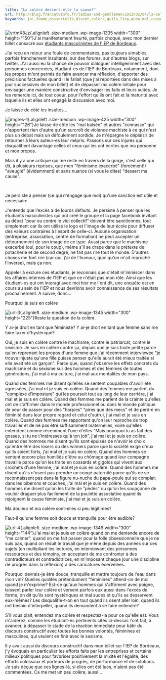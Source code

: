 ```yaml
---
title: "La colère dessert-elle la cause?"
url: http://blog.francetvinfo.fr/ladies-and-gentlemen/2013/02/04/la-colere-dessert-elle-la-cause.html
keywords: jai,femme,dessertelle,disent,colère,quils,liep,quon,mal,cause,hommes,femmes
---
```

![vrtmX8Jz](https://blog.francetvinfo.fr/ladies-and-gentlemen/wp-content/plugins/ftvi-lazy-load/img/grey.gif){.alignleft .size-medium .wp-image-1335 width="300" height="150"}J\'ai manifestement heurté, parfois choqué, avec mon dernier billet consacré aux [étudiants masculinistes de l\'IEP de Bordeaux](https://blog.francetvinfo.fr/ladies-and-gentlemen/2013/02/03/les-etudiants-masculinistes-de-liep-de-bordeaux-meritent-lexclusion.html).

J\'ai reçu en retour une foule de commentaires, pas toujours aimables, parfois franchement insultants, sur des forums, sur d\'autres blogs, sur twitter. J\'ai aussi eu la chance de pouvoir dialoguer intelligemment avec des personnes concernées, étudiant-es de l\'IEP de Bordeaux, notamment, dont les propos m\'ont permis de faire avancer ma réflexion, d\'apporter des précisions factuelles quand il le fallait (que j\'ai reportées dans des mises à jour successives de mon billet) et de dépasser ma colère initiale pour envisager une manière constructive d\'envisager les faits et leurs suites. Je les remercie ici, de tout coeur, pour l\'effort qu\'ils ont fait et la maturité avec laquelle ils et elles ont engagé la discussion avec moi.

Je laisse de côté les insultes\...

![imgres-1](https://blog.francetvinfo.fr/ladies-and-gentlemen/wp-content/plugins/ftvi-lazy-load/img/grey.gif){.alignleft .size-medium .wp-image-425 width="300" height="126"}Je laisse de côté les \"mal baisée\" et autres \"connasse\" qui n\'apportent rien d\'autre qu\'un surcroît de violence machiste à ce qui n\'est plus un débat mais un défoulement sordide. Je m\'épargne le déplaisir de retourner à leurs auteur-es leur mépris. Passons sur ces injures qui disqualifient davantage celles et ceux qui les ont écrites que ma personne et mon propos.

Mais il y a une critique qui me reste en travers de la gorge, c\'est celle qui dit, à plusieurs reprises, que mon \"féminisme exacerbé\" (forcément!) \"aveuglé\" (évidemment) et sans nuance (si vous le dites) \"dessert ma cause\".

 

Je persiste à penser (ce qui n\'engage que moi) qu\'une sanction est utile et nécessaire

J\'entends que l\'excès a de lourds défauts. Je persiste à penser que les étudiants masculinistes qui ont créé le groupe et la page facebook invitant au débat \"pour ou contre le viol collectif\" doivent être sanctionnés, tout simplement car ils ont utilisé le logo et l\'image de leur école pour diffuser des valeurs contraires à l\'esprit de celle-ci. Aucune organisation (entreprise, association, centre de formation) ne peut accepter un détournement de son image de ce type. Aussi parce que le machisme exacerbé (oui, pour le coup), même s\'il se drape dans le prétexte de potacherie et de second degré, ne fait pas rire tout le monde. D\'autres choses me font rire (car oui, j\'ai de l\'humour, quoi qu\'on m\'ait reproché l\'inverse), mais ça non.

Appeler à exclure ces étudiants, je reconnais que c\'était m\'immiscer dans les affaires internes de l\'IEP et que ce n\'était pas mon rôle. Ainsi que les étudiant-es qui ont interagi avec moi hier me l\'ont dit, une enquête est en cours au sein de l\'IEP et nous devrions avoir connaissance de ses résultats prochainement. A suivre, donc\...

Pourquoi je suis en colère

![url-3](https://blog.francetvinfo.fr/ladies-and-gentlemen/wp-content/plugins/ftvi-lazy-load/img/grey.gif){.alignleft .size-medium .wp-image-1345 width="300" height="225"}Reste la question de la colère.

Y ai-je droit en tant que féministe? Y ai-je droit en tant que femme sans me faire taxer d\'hystérique?

Oui, je suis en colère contre le machisme, contre le patriarcat, contre le sexisme. Je suis en colère contre ça, depuis que je suis toute petite parce qu\'en reprenant les propos d\'une femme que j\'ai récemment interviewée \"je trouve injuste qu\'une fille puisse penser qu\'elle aurait été mieux traitée si elle avait été un garçon\". Parce que, quand j\'observe les effets concrets du machisme et du sexisme sur des hommes et des femmes de toutes générations, j\'ai mal à ma culture, j\'ai mal aux mentalités de mon pays.

Quand des femmes me disent qu\'elles se sentent coupables d\'avoir été agressées, j\'ai mal et je suis en colère. Quand des femmes me parlent du \"complexe d\'imposture\" qui les poursuit tout au long de leur carrière, j\'ai mal et je suis en colère. Quand des femmes me parlent de la crainte qu\'elles ont de s\'affirmer dans le monde professionnel ou dans le monde politique de peur de passer pour des \"harpies\" \"pires que des mecs\" et de perdre en féminité dans leur propre regard et celui d\'autrui, j\'ai mal et je suis en colère. Quand des femmes me rapportent qu\'on leur reproche de trop travailler et de ne pas être suffisamment maternelles, voire qu\'elles entendent comme récemment l\'une d\'elles \"Mais pourquoi tu as fait des gosses, si tu ne t\'intéresses qu\'à ton job\", j\'ai mal et je suis en colère. Quand des hommes me disent qu\'ils sont épuisés de n\'avoir le choix qu\'entre être des losers ou des winners parce que la société exige d\'eux qu\'ils soient forts, j\'ai mal et je suis en colère. Quand des hommes se sentent encore plus humiliés d\'être au chômage quand leur compagne travaille parce qu\'on les traite en cossards et gigolos qui vivent aux crochets d\'une femme, j\'ai mal et je suis en colère. Quand des hommes me disent qu\'ils n\'osent pas prendre un congé paternité parce qu\'ils ne se reconnaissent pas dans la figure nu-nuche du papa-poule qui se complait dans les biberons et couches, j\'ai mal et je suis en colère. Quand des hommes me disent qu\'on les traite de \"pédés\" ou qu\'on les soupçonne de vouloir draguer plus facilement de la poulette associative quand ils rejoignent la cause féministe, j\'ai mal et je suis en colère.

Ma douleur et ma colère sont-elles si peu légitimes?

Faut-il qu\'une femme soit douce et tranquille pour être audible?

![url-4](https://blog.francetvinfo.fr/ladies-and-gentlemen/wp-content/plugins/ftvi-lazy-load/img/grey.gif){.alignleft .size-medium .wp-image-1349 width="300" height="144"}J\'ai mal et je suis en colère quand on me demande encore de \"me calmer\", quand on me fait passer pour la folle obsessionnelle que je ne suis pas, quand on réduit le travail que je mène depuis des années sur ces sujets (en multipliant les lectures, en interviewant des personnes ressources et des témoins, en acceptant de me confronter à des contradicteurs et contradictrices, en m\'imposant chaque jour une discipline de progrès dans la réflexion) à des caricatures écervelées.

Pourquoi devrais-je être douce, tranquille et mettre toujours de l\'eau dans mon vin? Quelles qualités prétendument \"féminines\" attend-on de moi quand je m\'exprime? Est-ce qu\'aux hommes qui s\'affirment avec poigne, laissent parler leur colère et versent parfois eux aussi dans l\'excès de forme, on dit qu\'ils sont hystériques et mal sucés et qu\'ils se desservent eux-mêmes? Les disqualifie-t-on en tout quand ils osent aller loin, quand ils ont besoin d\'interpeller, quand ils demandent à se faire entendre?

S\'il vous plait, entendez ma colère et respectez-la pour ce qu\'elle est. Vous m\'aiderez, comme les étudiant-es pertinents cités ci-dessus l\'ont fait, à avancer, à dépasser le stade de la réaction immédiate pour bâtir du discours constructif avec toutes les bonnes volontés, féminines et masculines, qui veulent en finir avec le sexisme.

Il y avait aussi du discours constructif dans mon billet sur l\'IEP de Bordeaux, j\'y évoquais en particulier les efforts faits par les entreprises et certains milieux politiques pour favoriser positivement la mixité et l\'égalité, des efforts colossaux et porteurs de progrès, de performance et de solutions. Je suis déçue que ces lignes-là, si elles ont été lues, n\'aient pas été commentées. Ca me met un peu colère, aussi\...
